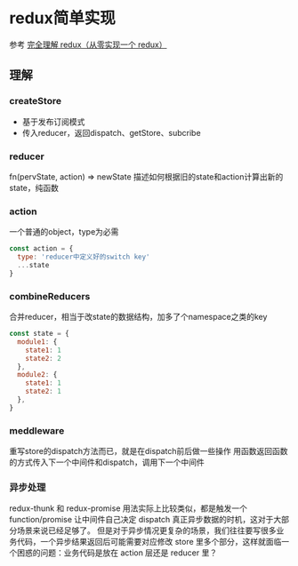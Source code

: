 # redux简单实现

参考 [完全理解 redux（从零实现一个 redux）](https://github.com/brickspert/blog/issues/22)

## 理解

### createStore

- 基于发布订阅模式
- 传入reducer，返回dispatch、getStore、subcribe

### reducer

fn(pervState, action) => newState
描述如何根据旧的state和action计算出新的state，纯函数

### action

一个普通的object，type为必需

```js
const action = {
  type: 'reducer中定义好的switch key'
  ...state
}
```

### combineReducers

合并reducer，相当于改state的数据结构，加多了个namespace之类的key

```js
const state = {
  module1: {
    state1: 1
    state2: 2
  },
  module2: {
    state1: 1
    state2: 1
  },
}
```

### meddleware

重写store的dispatch方法而已，就是在dispatch前后做一些操作
用函数返回函数的方式传入下一个中间件和dispatch，调用下一个中间件

### 异步处理

redux-thunk 和 redux-promise 用法实际上比较类似，都是触发一个 function/promise 让中间件自己决定 dispatch 真正异步数据的时机，这对于大部分场景来说已经足够了。
但是对于异步情况更复杂的场景，我们往往要写很多业务代码，一个异步结果返回后可能需要对应修改 store 里多个部分，这样就面临一个困惑的问题：业务代码是放在 action 层还是 reducer 里？
